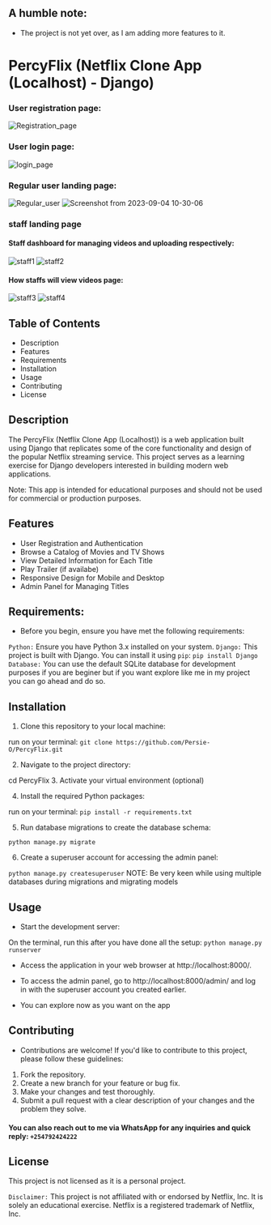 ## A humble note:
- The project is not yet over, as I am adding more features to it.

# PercyFlix (Netflix Clone App (Localhost) - Django)
### User registration page:
![Registration_page](https://github.com/Persie-O/PercyFlix/assets/112958325/122311c8-7c83-42b8-b8fa-e9725b8f438b)


### User login page:
![login_page](https://github.com/Persie-O/PercyFlix/assets/112958325/8c0b1634-48b2-4c7f-abc9-2670178cde84)

### Regular user landing page:
![Regular_user](https://github.com/Persie-O/PercyFlix/assets/112958325/3193f72e-421b-41c5-9fe3-5da89389cb74)
![Screenshot from 2023-09-04 10-30-06](https://github.com/Persie-O/PercyFlix/assets/112958325/9fa4ed64-e3f0-43b7-aa34-c88cf5a733d5)

### staff landing page
#### Staff dashboard for managing videos and uploading respectively:
![staff1](https://github.com/Persie-O/PercyFlix/assets/112958325/1460d09f-2321-42fc-992f-5a7af2abecdc)
![staff2](https://github.com/Persie-O/PercyFlix/assets/112958325/bf6fc531-c1d7-4303-81bd-2592e01cf150)

#### How staffs will view videos page:
![staff3](https://github.com/Persie-O/PercyFlix/assets/112958325/f4961fa0-7179-4a0c-bebf-2c055b409fd0)
![staff4](https://github.com/Persie-O/PercyFlix/assets/112958325/39011a0a-7d79-4598-b8cf-74d68410cada)


## Table of Contents
- Description
- Features
- Requirements
- Installation
- Usage
- Contributing
- License

## Description
The PercyFlix (Netflix Clone App (Localhost)) is a web application built using Django that replicates some of the core functionality and design of the popular Netflix streaming service. This project serves as a learning exercise for Django developers interested in building modern web applications.

Note: This app is intended for educational purposes and should not be used for commercial or production purposes.

## Features
- User Registration and Authentication
- Browse a Catalog of Movies and TV Shows
- View Detailed Information for Each Title
- Play Trailer (if availabe)
- Responsive Design for Mobile and Desktop
- Admin Panel for Managing Titles

## Requirements:
- Before you begin, ensure you have met the following requirements:
  
`Python:` Ensure you have Python 3.x installed on your system.
`Django:` This project is built with Django. You can install it using `pip`:
      `pip install Django`
`Database:` You can use the default SQLite database for development purposes if you are beginer but if you want explore like me in my project you can go ahead and do so.

## Installation
1. Clone this repository to your local machine:

run on your terminal: `git clone https://github.com/Persie-O/PercyFlix.git`

2. Navigate to the project directory:

  cd PercyFlix
3. Activate your virtual environment (optional)
  
4. Install the required Python packages:

run on your terminal: `pip install -r requirements.txt`

5. Run database migrations to create the database schema:

 `python manage.py migrate`

6. Create a superuser account for accessing the admin panel:

`python manage.py createsuperuser`
 NOTE: Be very keen while using multiple databases during migrations and migrating models

## Usage
- Start the development server:

On the terminal, run this after you have done all the setup: `python manage.py runserver`

- Access the application in your web browser at http://localhost:8000/.

- To access the admin panel, go to http://localhost:8000/admin/ and log in with the superuser account you created earlier.

- You can explore now as you want on the app

## Contributing
- Contributions are welcome! If you'd like to contribute to this project, please follow these guidelines:

1. Fork the repository.
2. Create a new branch for your feature or bug fix.
3. Make your changes and test thoroughly.
4. Submit a pull request with a clear description of your changes and the problem they solve.
#### You can also reach out to me via WhatsApp for any inquiries and quick reply: `+254792424222`

## License
This project is not licensed as it is a personal project.

`Disclaimer:` This project is not affiliated with or endorsed by Netflix, Inc. It is solely an educational exercise. Netflix is a registered trademark of Netflix, Inc.

